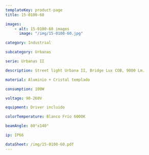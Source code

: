 ```yaml
---
templateKey: product-page
title: 15-0100-60

images:
    - alt: 15-0100-60 images
      image: "/img/15-0100-60.jpg"

category: Industrial

subcategory: Urbanas

serie: Urbanas II

description: Street light Urbana II, Bridge Lux COB, 9000 Lm.

material: Aluminio + Cristal templado

consumption: 100W

voltage: 90-260V

equipment: Driver incluido

colorTemperature: Blanco Frío 6000K

beamAngle: 80°x140°

ip: IP66

dataSheet: /img/15-0100-60.pdf
---
```


